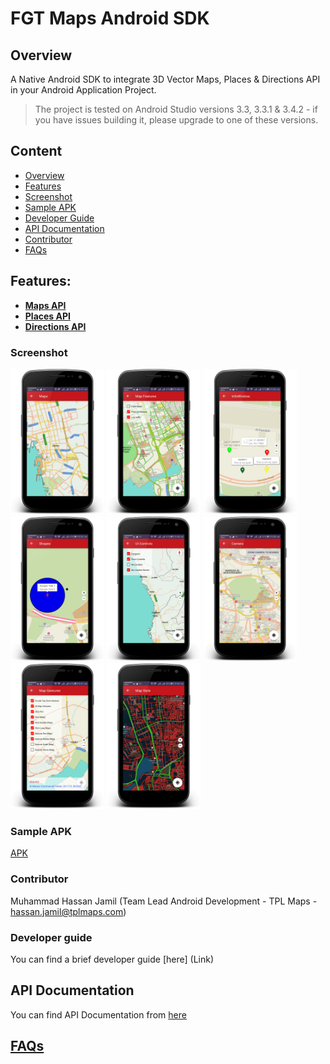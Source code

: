 # FGT Maps Android SDK

## Overview
A Native Android SDK to integrate 3D Vector Maps, Places & Directions API in your Android Application Project.

> The project is tested on Android Studio versions 3.3, 3.3.1 & 3.4.2 - if you have issues building it, please upgrade to one of these versions.

## Content
- [Overview](https://github.com/TPLMaps/TPLMapsAndroidSdkSamples#overview)</br>
- [Features](https://github.com/TPLMaps/TPLMapsAndroidSdkSamples#features)</br>
- [Screenshot](https://github.com/TPLMaps/TPLMapsAndroidSdkSamples#screenshot)</br>
- [Sample APK](https://github.com/TPLMaps/TPLMapsAndroidSdkSamples#sample-apk)</br>
- [Developer Guide](https://github.com/TPLMaps/TPLMapsAndroidSdkSamples#developer-guide)</br>
- [API Documentation](https://github.com/TPLMaps/TPLMapsAndroidSdkSamples#api-documentation)</br>
- [Contributor](https://github.com/TPLMaps/TPLMapsAndroidSdkSamples#contributor)</br>
- [FAQs](https://github.com/TPLMaps/TPLMapsAndroidSdkSamples#faqs) 

## Features:
- [**Maps API**](/docs/Maps.md)
- [**Places API**](/docs/Places.md)
- [**Directions API**](/docs/Routing.md)

### Screenshot
<p float="left">
 <img src="images/screenshots/Maps.png" width="150" />
 <img src="images/screenshots/Map-Features.png" width="150" /> 
 <img src="images/screenshots/Map-Marker-Info-Windows.png" width="150" />
 <img src="images/screenshots/Map-Shapes.png" width="150" />
 <img src="images/screenshots/Map-UI-Controls.png" width="150" />
 <img src="images/screenshots/Map-Camera.png" width="150" />
 <img src="images/screenshots/Map-Gestures.png" width="150" />
 <img src="images/screenshots/Map-Style.png" width="150" />
</p>

### Sample APK
[APK](/APK/samples-debug.apk)

### Contributor
Muhammad Hassan Jamil  (Team Lead Android Development - TPL Maps - hassan.jamil@tplmaps.com)

### Developer guide
You can find a brief developer guide [here] (Link)

## API Documentation
You can find API Documentation from [here](Link)
 
## [FAQs](/docs/FAQs.md)
